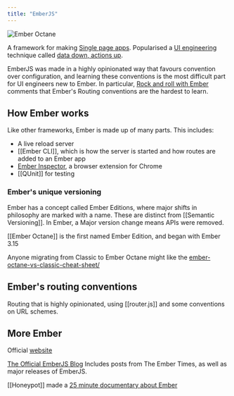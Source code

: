 ```yaml
---
title: "EmberJS"
---
```

![Ember Octane](https://emberjs.com/images/tomsters/octane750w-7d2b2a06bb1ba5c5dd1e3ad03dd5a873.webp)

A framework for making [Single page apps](notes/SPA). Popularised a [UI engineering](notes/UI%20engineering) technique called [data down, actions up](notes/Data_down_action_up).


EmberJS was made in a highly opinionated way that favours convention over configuration, and learning these conventions is the most difficult part for UI engineers new to Ember. In particular, [Rock and roll with Ember](https://balinterdi.com/rock-and-roll-with-emberjs/) comments that Ember's Routing conventions are the hardest to learn.

## How Ember works

Like other frameworks, Ember is made up of many parts. This includes:

- A live reload server
- [[Ember CLI]], which is how the server is started and how routes are added to an Ember app
- [Ember Inspector](https://chrome.google.com/webstore/detail/ember-inspector/bmdblncegkenkacieihfhpjfppoconhi), a browser extension for Chrome
- [[QUnit]] for testing

### Ember's unique versioning

Ember has a concept called Ember Editions, where major shifts in philosophy  are marked with a name. These are distinct from [[Semantic Versioning]]. In Ember, a Major version change means APIs were removed.
 
[[Ember Octane]] is the first named Ember Edition, and began with Ember 3.15

Anyone migrating from Classic to Ember Octane might like the [ember-octane-vs-classic-cheat-sheet/](https://ember-learn.github.io/ember-octane-vs-classic-cheat-sheet/)

## Ember's routing conventions

Routing that is highly opinionated, using [[router.js]] and some conventions on URL schemes.


## More Ember

Official [website](https://emberjs.com/)

[The Official EmberJS Blog](https://blog.emberjs.com/) Includes posts from The Ember Times, as well as major releases of EmberJS.

[[Honeypot]] made a [25 minute documentary about Ember](https://youtu.be/Cvz-9ccflKQ)

[^1]: [State of JS 2021 Libraries changes over time](https://2021.stateofjs.com/en-US/libraries/tools_arrows)